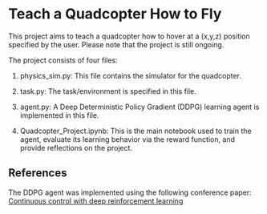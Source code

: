 # Teach a Quadcopter How to Fly
This project aims to teach a quadcopter how to hover at a (x,y,z) position specified by the user. Please note that the project is still ongoing.

The project consists of four files:

1) physics_sim.py: This file contains the simulator for the quadcopter. 

2) task.py: The task/environment is specified in this file.

3) agent.py: A Deep Deterministic Policy Gradient (DDPG) learning agent is implemented in this file.

4) Quadcopter_Project.ipynb: This is the main notebook used to train the agent, evaluate its learning behavior via the reward function, and provide reflections on the project.

## References
The DDPG agent was implemented using the following conference paper: [Continuous control with deep reinforcement learning](https://arxiv.org/abs/1509.02971)
